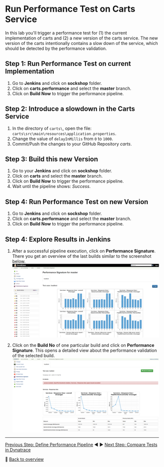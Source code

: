 # Run Performance Test on Carts Service

In this lab you'll trigger a performance test for (1) the current implementation of carts and (2) a new version of the carts service. The new version of the carts intentionally contains a slow down of the service, which should be detected by the performance validation.

## Step 1: Run Performance Test on current Implementation
1. Go to  **Jenkins** and click on **sockshop** folder.
1. Click on **carts.performance** and select the **master** branch.  
1. Click on **Build Now** to trigger the performance pipeline.

## Step 2: Introduce a slowdown in the Carts Service
1. In the directory of `carts\`, open the file: `carts\src\main\resources\application.properties`.
1. Change the value of `delayInMillis` from `0` to `1000`.
1. Commit/Push the changes to your GitHub Repository *carts*.

## Step 3: Build this new Version
1. Go to your **Jenkins** and click on **sockshop** folder.
1. Click on **carts** and select the **master** branch.
1. Click on **Build Now** to trigger the performance pipeline.
1. Wait until the pipeline shows: *Success*.

## Step 4: Run Performance Test on new Version
1. Go to **Jenkins** and click on **sockshop** folder.
1. Click on **carts.performance** and select the **master** branch.  
1. Click on **Build Now** to trigger the performance pipeline.

## Step 4: Explore Results in Jenkins
1. After a successful pipeline execution, click on **Performance Signature**.
There you get an overview of the last builds similar to the screenshot below. 
![jenkins_result](../assets/jenkins_result.png)

1. Click on the **Build No** of one particular build and click on **Performance Signature**.
This opens a detailed view about the performance validation of the selected build. 
![built_result](../assets/built_result.png)

---

[Previous Step: Define Performance Pipeline](../04_Define_Performance_Pipeline) :arrow_backward: :arrow_forward: [Next Step: Compare Tests in Dynatrace](../06_Compare_Tests_in_Dynatrace)

:arrow_up_small: [Back to overview](../)